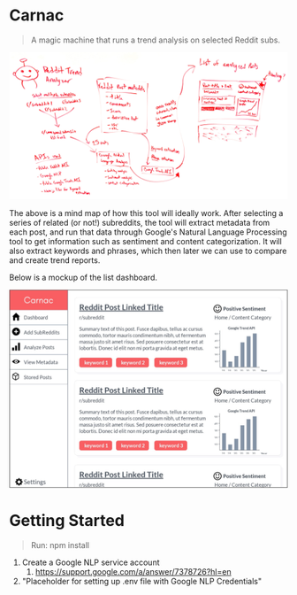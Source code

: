 # Carnac

> A magic machine that runs a trend analysis on selected Reddit subs.

![Reddit Trend Analyzer](https://github.com/kyletaylored/carnac/raw/master/static/reddit%20trend%20analyzer.jpg)

The above is a mind map of how this tool will ideally work. After selecting a series of related (or not!) subreddits, the tool will extract metadata from each post, and run that data through Google's Natural Language Processing tool to get information such as sentiment and content categorization. It will also extract keywords and phrases, which then later we can use to compare and create trend reports. 

Below is a mockup of the list dashboard.

![Carnac Dashboard](https://github.com/kyletaylored/carnac/raw/master/static/dashboard-outline.jpg)
# Getting Started

> Run: npm install


1. Create a Google NLP service account
    1. https://support.google.com/a/answer/7378726?hl=en
2. "Placeholder for setting up .env file with Google NLP Credentials"